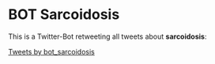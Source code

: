 # BOT Sarcoidosis

This is a Twitter-Bot retweeting all tweets about **sarcoidosis**:

<a class="twitter-timeline" href="https://twitter.com/bot_sarcoidosis?ref_src=twsrc%5Etfw">Tweets by bot_sarcoidosis</a> <script async src="https://platform.twitter.com/widgets.js" charset="utf-8"></script>
